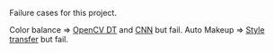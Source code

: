 Failure cases for this project.

Color balance => [OpenCV DT](https://github.com/YBIGTA/CatchTone/tree/master/Failure_cases/Color_balance_ML/opencv_example) and 
[CNN](https://github.com/YBIGTA/CatchTone/tree/master/Failure_cases/Color_balance_ML/Neural_Network) but fail.
Auto Makeup => [Style transfer](https://github.com/YBIGTA/CatchTone/tree/master/Failure_cases/style_transfer) but fail.
